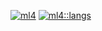 [![ml4](https://github-readme-stats.vercel.app/api/?username=ml4&count_private=true&showicons=true&theme=flag-india&custom_title=stats:ml4)]()
[![ml4::langs](https://github-readme-stats.vercel.app/api/top-langs/?username=ml4&theme=flag-india&custom_title=lang::ml4)]()
